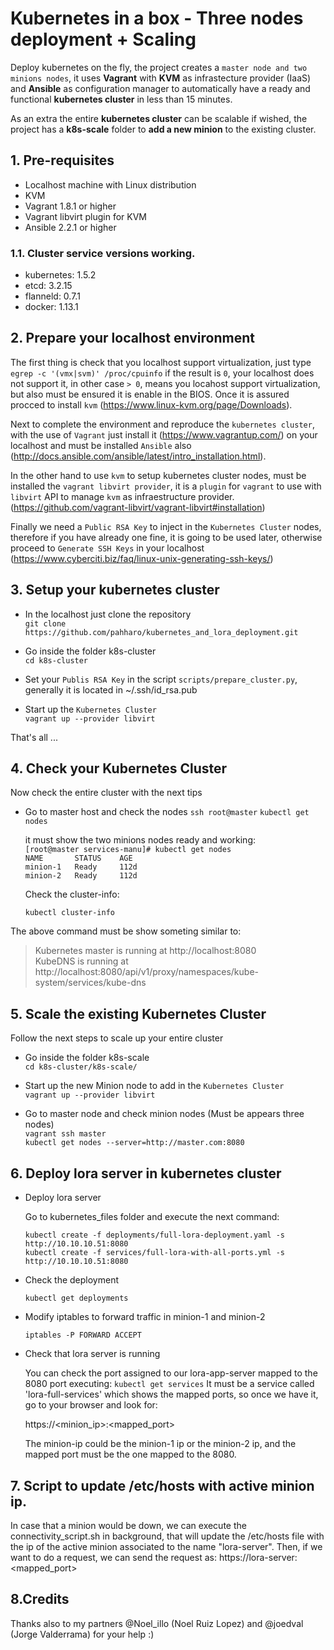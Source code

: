 # Kubernetes in a box - Three nodes deployment + Scaling

Deploy kubernetes on the fly, the project creates a ``master node and two minions nodes``,
it uses **Vagrant** with **KVM** as infrastecture provider (IaaS) and **Ansible** as configuration manager
to automatically have a ready and functional **kubernetes cluster** in less than 15 minutes.

As an extra the entire **kubernetes cluster** can be scalable if wished, the project has a **k8s-scale** folder
to **add a new minion** to the existing cluster.

## 1. Pre-requisites

* Localhost machine with Linux distribution
* KVM
* Vagrant 1.8.1 or higher
* Vagrant libvirt plugin for KVM
* Ansible 2.2.1 or higher

### 1.1. Cluster service versions working.

  * kubernetes: 1.5.2
  * etcd: 3.2.15
  * flanneld: 0.7.1
  * docker: 1.13.1

## 2. Prepare your localhost environment

The first thing is check that you localhost support virtualization, just type 
``egrep -c '(vmx|svm)' /proc/cpuinfo`` if the result is ``0``, your localhost does not support it, 
in other case ``> 0``, means you locahost support virtualization, but also must be ensured it is enable 
in the BIOS. Once it is assured procced to install ``kvm`` (https://www.linux-kvm.org/page/Downloads).

Next to complete the environment and reproduce the ``kubernetes cluster``, 
with the use of ``Vagrant`` just install it (https://www.vagrantup.com/) on your localhost and must be 
installed ``Ansible`` also (http://docs.ansible.com/ansible/latest/intro_installation.html).

In the other hand to use ``kvm`` to setup kubernetes cluster nodes, must be installed the ``vagrant libvirt provider``,
it is a ``plugin`` for ``vagrant`` to use with ``libvirt`` API to manage ``kvm`` as infraestructure provider.
(https://github.com/vagrant-libvirt/vagrant-libvirt#installation) 

Finally we need a ``Public RSA Key`` to inject in the ``Kubernetes Cluster`` nodes, therefore if you have already 
one fine, it is going to be used later, otherwise proceed to ``Generate SSH Keys`` in your localhost
(https://www.cyberciti.biz/faq/linux-unix-generating-ssh-keys/)

## 3. Setup your kubernetes cluster

* In the localhost just clone the repository   
   ``git clone https://github.com/pahharo/kubernetes_and_lora_deployment.git``

* Go inside the folder k8s-cluster  
   ``cd k8s-cluster``

* Set your ``Publis RSA Key`` in the script ``scripts/prepare_cluster.py``, generally it is located in ~/.ssh/id_rsa.pub

* Start up the ``Kubernetes Cluster``  
   ``vagrant up --provider libvirt``

That's all ...

## 4. Check your Kubernetes Cluster

Now check the entire cluster with the next tips

* Go to master host and check the nodes
  ``ssh root@master``
  ``kubectl get nodes``

  it must show the two minions nodes ready and working:  
  ``[root@master services-manu]# kubectl get nodes``  
    ``NAME       STATUS    AGE``  
    ``minion-1   Ready     112d``  
    ``minion-2   Ready     112d``

  Check the cluster-info:

  ``kubectl cluster-info``  

The above command must be show someting similar to:  
   
>Kubernetes master is running at http://localhost:8080   
>KubeDNS is running at http://localhost:8080/api/v1/proxy/namespaces/kube-system/services/kube-dns

## 5. Scale the existing Kubernetes Cluster

Follow the next steps to scale up your entire cluster

* Go inside the folder k8s-scale   
  ``cd k8s-cluster/k8s-scale/``   

* Start up the new Minion node to add in the ``Kubernetes Cluster``  
   ``vagrant up --provider libvirt``  

* Go to master node and check minion nodes (Must be appears three nodes)  
  ``vagrant ssh master``  
  ``kubectl get nodes --server=http://master.com:8080``  

## 6. Deploy lora server in kubernetes cluster

* Deploy lora server 

  Go to kubernetes_files folder and execute the next command:

     ``kubectl create -f deployments/full-lora-deployment.yaml -s http://10.10.10.51:8080``  
     ``kubectl create -f services/full-lora-with-all-ports.yml -s http://10.10.10.51:8080``
* Check the deployment

  ``kubectl get deployments``

* Modify iptables to forward traffic in minion-1 and minion-2

  ``iptables -P FORWARD ACCEPT``

* Check that lora server is running

  You can check the port assigned to our lora-app-server mapped to the 8080 port executing:
  ``kubectl get services``
  It must be a service called 'lora-full-services' which shows the mapped ports, so once we have it, go to your browser and look for:

    https://<minion_ip>:<mapped_port>

  The minion-ip could be the minion-1 ip or the minion-2 ip, and the mapped port must be the one mapped to the 8080.

## 7. Script to update /etc/hosts with active minion ip.
 
  In case that a minion would be down, we can execute the connectivity_script.sh in background, that will update the /etc/hosts file with the ip of the active minion associated to the name "lora-server". Then, if we want to do a request, we can send the request as:
    https://lora-server:<mapped_port>

## 8.Credits

Thanks also to my partners @Noel_illo (Noel Ruiz Lopez) and @joedval (Jorge Valderrama) for your help :)
